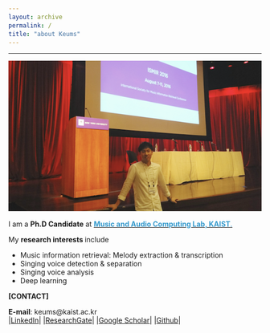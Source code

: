 ```yaml
---
layout: archive
permalink: /
title: "about Keums"
---
```

<hr />
<img src="/images/keumss.png" width="600" height="300" >

<p>I am a <b>Ph.D Candidate</b> at <a href = "http://mac.kaist.ac.kr/index.html" target="_blank"><span style="color:#3399cc"> <b>Music and Audio Computing Lab, KAIST</b>.</span></a>
<br>

<p>My <b>research interests </b>include
<ul>
  <li>Music information retrieval: Melody extraction & transcription</li>
  <li>Singing voice detection & separation</li>  
  <li>Singing voice analysis</li>
  <li>Deep learning</li>
</ul>
</p>

<p><b>[CONTACT]</b><br></p>
  <b>E-mail</b>: keums@kaist.ac.kr<br>
  |<a href = "https://www.linkedin.com/in/sangeun-kum-34b097127?trk=nav_responsive_tab_profile_pic" target="_blank">LinkedIn</a>|
  |<a href = "https://www.researchgate.net/profile/Sangeun_Kum" target="_blank">ResearchGate</a>|
  |<a href = "https://scholar.google.co.kr/citations?user=26hFwmwAAAAJ&hl=ko&authuser=1" target="_blank">Google Scholar</a>|
  |<a href = "https://github.com/keums" target="_blank">Github</a>|
